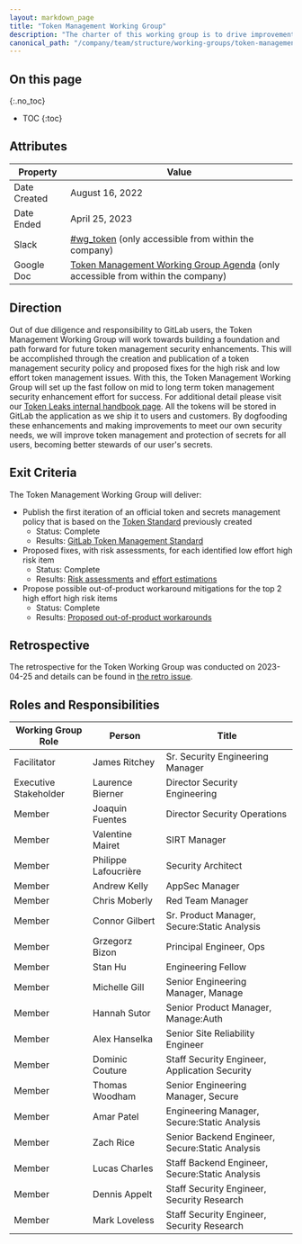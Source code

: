 ```yaml
---
layout: markdown_page
title: "Token Management Working Group"
description: "The charter of this working group is to drive improvements for token management."
canonical_path: "/company/team/structure/working-groups/token-management/"
---
```


## On this page
{:.no_toc}

- TOC
{:toc}

## Attributes

| Property        | Value           |
|-----------------|-----------------|
| Date Created    | August 16, 2022   |
| Date Ended      | April 25, 2023  |
| Slack           | [#wg_token]() (only accessible from within the company) |
| Google Doc      | [Token Management Working Group Agenda](https://docs.google.com/document/d/17X-P9vnKDa6WZ6m-0Hxf5aIFkEhmArUN069GgQ-6Dss/edit) (only accessible from within the company) |

## Direction

Out of due diligence and responsibility to GitLab users, the Token Management Working Group will
work towards building a foundation and path forward for future token management security
enhancements. This will be accomplished through the creation and publication of a token management
security policy and proposed fixes for the high risk and low effort token management issues. With
this, the Token Management Working Group will set up the fast follow on mid to long term token
management security enhancement effort for success. For additional detail please visit our 
[Token Leaks internal handbook page](https://internal.gitlab.com/handbook/engineering/security/token-leaks/).
All the tokens will be stored in GitLab the application as we ship it to users and customers. By
dogfooding these enhancements and making improvements to meet our own security needs, we will
improve token management and protection of secrets for all users, becoming better stewards of our
user's secrets. 

## Exit Criteria

The Token Management Working Group will deliver:
* Publish the first iteration of an official token and secrets management policy that is based on the [Token Standard](https://gitlab.com/gitlab-com/gl-security/security-research/cryptographic-standards/-/blob/main/token-standard.md) previously created
    * Status: Complete
    * Results: [GitLab Token Management Standard](https://about.gitlab.com/handbook/security/token-management-standard.html)
* Proposed fixes, with risk assessments, for each identified low effort high risk item
    * Status: Complete
    * Results: [Risk assessments](https://gitlab.com/gitlab-com/gl-security/appsec/appsec-team/-/issues/354) and [effort estimations](https://docs.google.com/spreadsheets/d/1selwO27d-Tk2KMlSy5ozY1DnHu7GmGxKO6o7axO7omc/edit#gid=0)
* Propose possible out-of-product workaround mitigations for the top 2 high effort high risk items
    * Status: Complete
    * Results: [Proposed out-of-product workarounds](https://gitlab.com/gitlab-com/gl-security/security-department-meta/-/issues/1565)

## Retrospective

The retrospective for the Token Working Group was conducted on 2023-04-25 and details can be found in [the retro issue](https://gitlab.com/gitlab-com/gl-security/security-department-meta/-/issues/1587).

## Roles and Responsibilities

| Working Group Role              | Person                | Title                                                        |
|---------------------------------|-----------------------|--------------------------------------------------------------|
| Facilitator                     | James Ritchey        |  Sr. Security Engineering Manager |
| Executive Stakeholder | Laurence Bierner          | Director Security Engineering                         |
| Member         | Joaquin Fuentes   | Director Security Operations           |
| Member         | Valentine Mairet   | SIRT Manager           |
| Member         | Philippe Lafoucrière    | Security Architect           |
| Member         | Andrew Kelly    | AppSec Manager            |
| Member         | Chris Moberly   | Red Team Manager          |
| Member         | Connor Gilbert  | Sr. Product Manager, Secure:Static Analysis |
| Member         | Grzegorz Bizon  | Principal Engineer, Ops   |
| Member         | Stan Hu         | Engineering Fellow        |
| Member         | Michelle Gill   | Senior Engineering Manager, Manage |
| Member         | Hannah Sutor    | Senior Product Manager, Manage:Auth |
| Member         | Alex Hanselka   | Senior Site Reliability Engineer |
| Member         | Dominic Couture | Staff Security Engineer, Application Security |
| Member         | Thomas Woodham  | Senior Engineering Manager, Secure |
| Member         | Amar Patel      | Engineering Manager, Secure:Static Analysis |
| Member         | Zach Rice       | Senior Backend Engineer, Secure:Static Analysis |
| Member         | Lucas Charles   | Staff Backend Engineer, Secure:Static Analysis |
| Member         | Dennis Appelt   | Staff Security Engineer, Security Research |
| Member         | Mark Loveless   | Staff Security Engineer, Security Research |
